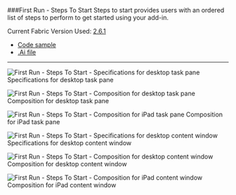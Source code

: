 ###First Run - Steps To Start
Steps to start provides users with an ordered list of steps to perform to get started using your add-in.

Current Fabric Version Used: [2.6.1](https://github.com/OfficeDev/office-ui-fabric-core/releases/tag/2.6.1)

* [Code sample](https://github.com/OfficeDev/Office-Add-in-UX-Design-Patterns-Code/tree/master/templates/first-run/instruction-step)
* [.Ai file](https://github.com/OfficeDev/Office-Add-in-UX-Design-Patterns/blob/master/Patterns/Source%20Files/FirstRun_StepsToStart.ai?raw=true)

***

![First Run - Steps To Start - Specifications for desktop task pane](https://raw.githubusercontent.com/OfficeDev/Office-Add-in-UX-Design-Patterns/master/Patterns/Assets/FirstRun_StepsToStart/FirstRun_StepsToStart_Desktop%20Task%20Pane%20Callouts.png)
Specifications for desktop task pane 


![First Run - Steps To Start - Composition for desktop task pane](https://raw.githubusercontent.com/OfficeDev/Office-Add-in-UX-Design-Patterns/master/Patterns/Assets/FirstRun_StepsToStart/FirstRun_StepsToStart_Desktop%20Task%20Pane.png)
Composition for desktop task pane 


![First Run - Steps To Start - Composition for iPad task pane](https://raw.githubusercontent.com/OfficeDev/Office-Add-in-UX-Design-Patterns/master/Patterns/Assets/FirstRun_StepsToStart/FirstRun_StepsToStart_iPad%20Task%20Pane.png)
Composition for iPad task pane 


![First Run - Steps To Start - Specifications for desktop content window](https://raw.githubusercontent.com/OfficeDev/Office-Add-in-UX-Design-Patterns/master/Patterns/Assets/FirstRun_StepsToStart/FirstRun_StepsToStart_Desktop%20Content%20Window%20Callouts.png)
Specifications for desktop content window


![First Run - Steps To Start - Composition for desktop content window](https://raw.githubusercontent.com/OfficeDev/Office-Add-in-UX-Design-Patterns/master/Patterns/Assets/FirstRun_StepsToStart/FirstRun_StepsToStart_Desktop%20Content%20Window.png)
Composition for desktop content window


![First Run - Steps To Start - Composition for iPad content window](https://raw.githubusercontent.com/OfficeDev/Office-Add-in-UX-Design-Patterns/master/Patterns/Assets/FirstRun_StepsToStart/FirstRun_StepsToStart_iPad%20Content%20Window.png)
Composition for iPad content window
